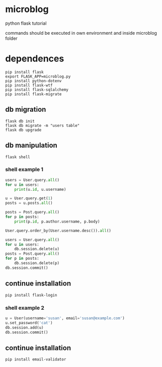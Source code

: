 # microblog
 python flask tutorial
 
 commands should be executed in own environment and inside microblog folder

# dependences
```
pip install flask
export FLASK_APP=microblog.py
pip install python-dotenv
pip install flask-wtf
pip install flask-sqlalchemy
pip install flask-migrate
```

## db migration
```
flask db init
flask db migrate -m "users table"
flask db upgrade
```

## db manipulation
```
flask shell
```

### shell example 1
```python
users = User.query.all()
for u in users:
    print(u.id, u.username)
```
```python
u = User.query.get(1)
posts = u.posts.all()
```
```python
posts = Post.query.all()
for p in posts:
    print(p.id, p.author.username, p.body)
```
```python
User.query.order_by(User.username.desc()).all()
```
```python
users = User.query.all()
for u in users:
    db.session.delete(u)
posts = Post.query.all()
for p in posts:
    db.session.delete(p)
db.session.commit()
```
## continue installation
```
pip install flask-login
```

### shell example 2
```python
u = User(username='susan', email='susan@example.com')
u.set_password('cat')
db.session.add(u)
db.session.commit()
```

## continue installation
```
pip install email-validator
```
